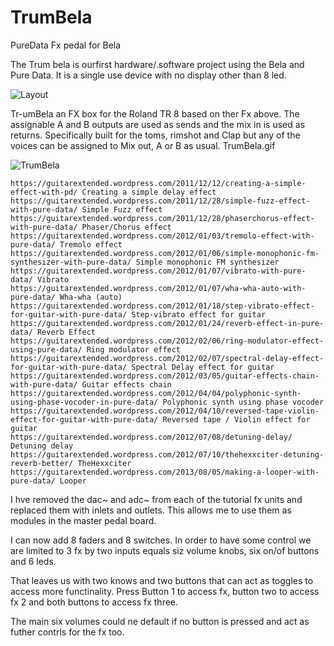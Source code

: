 # TrumBela
PureData Fx pedal for Bela

The Trum bela is ourfirst hardware/.software project using the Bela and Pure Data. It is a single use device with no display other than 8 led.

![Layout](http://wiki.emc23.com/images/thumb/7/77/TrumBela.gif/450px-TrumBela.gif "layout")


Tr-umBela an FX box for the Roland TR 8 based on ther Fx above. The assignable A and B outputs are used as sends and the mix in is used as returns. Specifically built for the toms, rimshot and Clap but any of the voices can be assigned to Mix out, A or B as usual.
TrumBela.gif

![TrumBela](http://wiki.emc23.com/images/5/55/Tr-8-back.jpeg "TrumBela")

    https://guitarextended.wordpress.com/2011/12/12/creating-a-simple-effect-with-pd/ Creating a simple delay effect
    https://guitarextended.wordpress.com/2011/12/28/simple-fuzz-effect-with-pure-data/ Simple Fuzz effect
    https://guitarextended.wordpress.com/2011/12/28/phaserchorus-effect-with-pure-data/ Phaser/Chorus effect
    https://guitarextended.wordpress.com/2012/01/03/tremolo-effect-with-pure-data/ Tremolo effect
    https://guitarextended.wordpress.com/2012/01/06/simple-monophonic-fm-synthesizer-with-pure-data/ Simple monophonic FM synthesizer
    https://guitarextended.wordpress.com/2012/01/07/vibrato-with-pure-data/ Vibrato
    https://guitarextended.wordpress.com/2012/01/07/wha-wha-auto-with-pure-data/ Wha-wha (auto)
    https://guitarextended.wordpress.com/2012/01/18/step-vibrato-effect-for-guitar-with-pure-data/ Step-vibrato effect for guitar
    https://guitarextended.wordpress.com/2012/01/24/reverb-effect-in-pure-data/ Reverb Effect
    https://guitarextended.wordpress.com/2012/02/06/ring-modulator-effect-using-pure-data/ Ring modulator effect
    https://guitarextended.wordpress.com/2012/02/07/spectral-delay-effect-for-guitar-with-pure-data/ Spectral Delay effect for guitar
    https://guitarextended.wordpress.com/2012/03/05/guitar-effects-chain-with-pure-data/ Guitar effects chain
    https://guitarextended.wordpress.com/2012/04/04/polyphonic-synth-using-phase-vocoder-in-pure-data/ Polyphonic synth using phase vocoder
    https://guitarextended.wordpress.com/2012/04/10/reversed-tape-violin-effect-for-guitar-with-pure-data/ Reversed tape / Violin effect for guitar
    https://guitarextended.wordpress.com/2012/07/08/detuning-delay/ Detuning delay
    https://guitarextended.wordpress.com/2012/07/10/thehexxciter-detuning-reverb-better/ TheHexxciter
    https://guitarextended.wordpress.com/2013/08/05/making-a-looper-with-pure-data/ Looper
    
    
I hve removed the dac~ and adc~ from each of the tutorial fx units and replaced them with inlets and outlets. This allows me to use them as modules in the master pedal board.

I can now add  8 faders and 8 switches. In order to have some control we are limited to 3 fx by two inputs equals siz volume knobs, six on/of buttons and 6 leds.

That leaves us with two knows and two buttons that can act as toggles to access more functinality. Press Button 1 to access fx, button two to access fx 2 and both buttons to access fx three.

The main six volumes could ne default if no button is pressed and act as futher contrls for the fx too.


